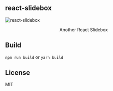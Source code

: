 ## react-slidebox
![react-slidebox](https://i.loli.net/2018/10/26/5bd32fb17cf01.gif)
<p align="center">Another React Slidebox</p>

## Build
`npm run build` or `yarn build`

## License
MIT


